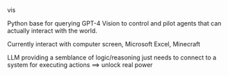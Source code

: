 vis

Python base for querying GPT-4 Vision to control and pilot agents that can actually interact with the world.

Currently interact with computer screen, Microsoft Excel, Minecraft

LLM providing a semblance of logic/reasoning just needs to connect to a system for executing actions ==> unlock real power
